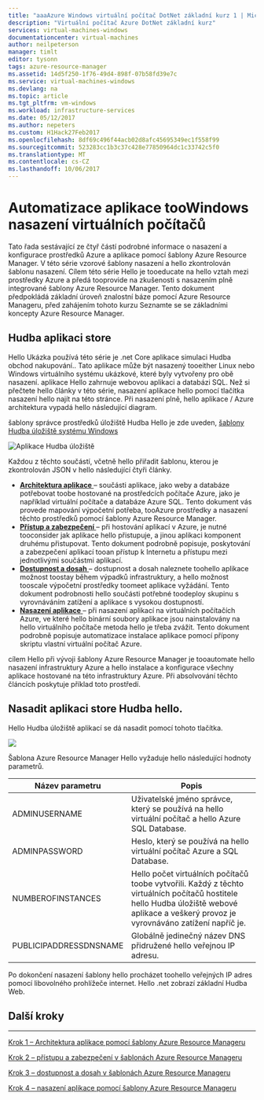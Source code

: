 ```yaml
---
title: "aaaAzure Windows virtuální počítač DotNet základní kurz 1 | Microsoft Docs"
description: "Virtuální počítač Azure DotNet základní kurz"
services: virtual-machines-windows
documentationcenter: virtual-machines
author: neilpeterson
manager: timlt
editor: tysonn
tags: azure-resource-manager
ms.assetid: 14d5f250-1f76-49d4-898f-07b58fd39e7c
ms.service: virtual-machines-windows
ms.devlang: na
ms.topic: article
ms.tgt_pltfrm: vm-windows
ms.workload: infrastructure-services
ms.date: 05/12/2017
ms.author: nepeters
ms.custom: H1Hack27Feb2017
ms.openlocfilehash: 8df69c496f44acb02d8afc45695349ec1f558f99
ms.sourcegitcommit: 523283cc1b3c37c428e77850964dc1c33742c5f0
ms.translationtype: MT
ms.contentlocale: cs-CZ
ms.lasthandoff: 10/06/2017
---
```

# <a name="automating-application-deployments-toowindows-virtual-machines"></a>Automatizace aplikace tooWindows nasazení virtuálních počítačů

Tato řada sestávající ze čtyř částí podrobné informace o nasazení a konfigurace prostředků Azure a aplikace pomocí šablony Azure Resource Manager. V této série vzorové šablony nasazení a hello zkontrolován šablonu nasazení. Cílem této série Hello je tooeducate na hello vztah mezi prostředky Azure a předá tooprovide na zkušenosti s nasazením plně integrované šablony Azure Resource Manager. Tento dokument předpokládá základní úroveň znalostní báze pomocí Azure Resource Manageru, před zahájením tohoto kurzu Seznamte se se základními koncepty Azure Resource Manager.

## <a name="music-store-application"></a>Hudba aplikaci store
Hello Ukázka používá této série je .net Core aplikace simulaci Hudba obchod nakupování.. Tato aplikace může být nasazený tooeither Linux nebo Windows virtuálního systému ukázkové, které byly vytvořeny pro obě nasazení. aplikace Hello zahrnuje webovou aplikaci a databázi SQL. Než si přečtete hello články v této série, nasazení aplikace hello pomocí tlačítka nasazení hello najít na této stránce. Při nasazení plně, hello aplikace / Azure architektura vypadá hello následující diagram. 

šablony správce prostředků úložiště Hudba Hello je zde uveden, [šablony Hudba úložiště systému Windows](https://github.com/Microsoft/dotnet-core-sample-templates/tree/master/dotnet-core-music-windows)

![Aplikace Hudba úložiště](./media/dotnet-core-1-landing/music-store.png)

Každou z těchto součástí, včetně hello přiřadit šablonu, kterou je zkontrolován JSON v hello následující čtyři články.

* [**Architektura aplikace** ](dotnet-core-2-architecture.md?toc=%2fazure%2fvirtual-machines%2fwindows%2ftoc.json) – součásti aplikace, jako weby a databáze potřebovat toobe hostované na prostředcích počítače Azure, jako je například virtuální počítače a databáze Azure SQL. Tento dokument vás provede mapování výpočetní potřeba, tooAzure prostředky a nasazení těchto prostředků pomocí šablony Azure Resource Manager. 
* [**Přístup a zabezpečení** ](dotnet-core-3-access-security.md?toc=%2fazure%2fvirtual-machines%2fwindows%2ftoc.json) – při hostování aplikací v Azure, je nutné tooconsider jak aplikace hello přistupuje, a jinou aplikaci komponent druhému přistupovat. Tento dokument podrobně popisuje, poskytování a zabezpečení aplikací tooan přístup k Internetu a přístupu mezi jednotlivými součástmi aplikací.
* [**Dostupnost a dosah** ](dotnet-core-4-availability-scale.md?toc=%2fazure%2fvirtual-machines%2fwindows%2ftoc.json) – dostupnost a dosah naleznete toohello aplikace možnost toostay během výpadků infrastruktury, a hello možnost tooscale výpočetní prostředky toomeet aplikace vyžádání. Tento dokument podrobnosti hello součásti potřebné toodeploy skupinu s vyrovnáváním zatížení a aplikace s vysokou dostupností.
* [**Nasazení aplikace** ](dotnet-core-5-app-deployment.md?toc=%2fazure%2fvirtual-machines%2fwindows%2ftoc.json) – při nasazení aplikací na virtuálních počítačích Azure, ve které hello binární soubory aplikace jsou nainstalovány na hello virtuálního počítače metoda hello je třeba zvážit. Tento dokument podrobně popisuje automatizace instalace aplikace pomocí přípony skriptu vlastní virtuální počítač Azure.

cílem Hello při vývoji šablony Azure Resource Manager je tooautomate hello nasazení infrastruktury Azure a hello instalace a konfigurace všechny aplikace hostované na této infrastruktury Azure. Při absolvování těchto článcích poskytuje příklad toto prostředí.

## <a name="deploy-hello-music-store-application"></a>Nasadit aplikaci store Hudba hello.
Hello Hudba úložiště aplikací se dá nasadit pomocí tohoto tlačítka.

<a href="https://portal.azure.com/#create/Microsoft.Template/uri/https%3A%2F%2Fraw.githubusercontent.com%2FMicrosoft%2Fdotnet-core-sample-templates%2Fmaster%2Fdotnet-core-music-windows%2Fazuredeploy.json" target="_blank"> <img src="http://azuredeploy.net/deploybutton.png"/>
</a>

Šablona Azure Resource Manager Hello vyžaduje hello následující hodnoty parametrů.

| Název parametru | Popis |
| --- | --- |
| ADMINUSERNAME |Uživatelské jméno správce, který se používá na hello virtuální počítač a hello Azure SQL Database. |
| ADMINPASSWORD |Heslo, který se používá na hello virtuální počítač Azure a SQL Database. |
| NUMBEROFINSTANCES |Hello počet virtuálních počítačů toobe vytvořili. Každý z těchto virtuálních počítačů hostitele hello Hudba úložiště webové aplikace a veškerý provoz je vyrovnáváno zatížení napříč je. |
| PUBLICIPADDRESSDNSNAME |Globálně jedinečný název DNS přidružené hello veřejnou IP adresu. |

Po dokončení nasazení šablony hello procházet toohello veřejných IP adres pomocí libovolného prohlížeče internet. Hello .net zobrazí základní Hudba Web.

## <a name="next-steps"></a>Další kroky
<hr>

[Krok 1 – Architektura aplikace pomocí šablony Azure Resource Manageru](dotnet-core-2-architecture.md?toc=%2fazure%2fvirtual-machines%2fwindows%2ftoc.json)

[Krok 2 – přístupu a zabezpečení v šablonách Azure Resource Manageru](dotnet-core-3-access-security.md?toc=%2fazure%2fvirtual-machines%2fwindows%2ftoc.json)

[Krok 3 – dostupnost a dosah v šablonách Azure Resource Manageru](dotnet-core-4-availability-scale.md?toc=%2fazure%2fvirtual-machines%2fwindows%2ftoc.json)

[Krok 4 – nasazení aplikace pomocí šablony Azure Resource Manageru](dotnet-core-5-app-deployment.md?toc=%2fazure%2fvirtual-machines%2fwindows%2ftoc.json)

